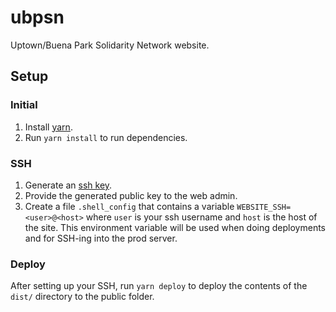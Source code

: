 # ubpsn
Uptown/Buena Park Solidarity Network website.

## Setup

### Initial

1. Install [yarn](https://classic.yarnpkg.com/en/).
2. Run `yarn install` to run dependencies.

### SSH

1. Generate an [ssh key](https://help.github.com/en/github/authenticating-to-github/generating-a-new-ssh-key-and-adding-it-to-the-ssh-agent).
2. Provide the generated public key to the web admin.
3. Create a file `.shell_config` that contains a variable `WEBSITE_SSH=<user>@<host>` where `user` is your ssh username and `host` is the host of the site. This environment variable will be used when doing deployments and for SSH-ing into the prod server.

### Deploy

After setting up your SSH, run `yarn deploy` to deploy the contents of the `dist/` directory to the public folder.
